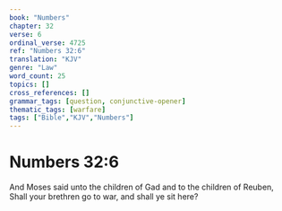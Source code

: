 ```yaml
---
book: "Numbers"
chapter: 32
verse: 6
ordinal_verse: 4725
ref: "Numbers 32:6"
translation: "KJV"
genre: "Law"
word_count: 25
topics: []
cross_references: []
grammar_tags: [question, conjunctive-opener]
thematic_tags: [warfare]
tags: ["Bible","KJV","Numbers"]
---
```


# Numbers 32:6

And Moses said unto the children of Gad and to the children of Reuben, Shall your brethren go to war, and shall ye sit here?

